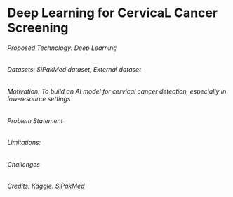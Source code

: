 # Deep Learning for CervicaL Cancer Screening

###### Proposed Technology: Deep Learning

###### Datasets: SiPakMed dataset, External dataset

###### Motivation: To build an AI model for cervical cancer detection, especially in low-resource settings

###### Problem Statement

###### Limitations:

###### Challenges

###### Credits: [Kaggle](https://www.kaggle.com/datasets/prahladmehandiratta/cervical-cancer-largest-dataset-sipakmed). [SiPakMed](https://www.researchgate.net/publication/327995161_Sipakmed_A_New_Dataset_for_Feature_and_Image_Based_Classification_of_Normal_and_Pathological_Cervical_Cells_in_Pap_Smear_Images)




